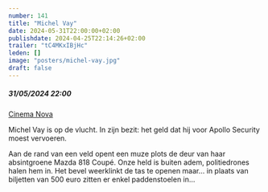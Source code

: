 ```yaml
---
number: 141
title: "Michel Vay"
date: 2024-05-31T22:00:00+02:00
publishdate: 2024-04-25T22:14:26+02:00
trailer: "tC4MKxIBjHc"
leden: []
image: "posters/michel-vay.jpg"
draft: false
---
```


##### 31/05/2024 22:00

[Cinema Nova](https://www.nova-cinema.org/prog/2024/197-super-nova/michel-vay-co/)

Michel Vay is op de vlucht. In zijn bezit: het geld dat hij voor Apollo Security moest vervoeren.
<!--more-->
Aan de rand van een veld opent een muze plots de deur van haar absintgroene Mazda 818 Coupé.
Onze held is buiten adem, politiedrones halen hem in. Het bevel weerklinkt de tas te openen
maar... in plaats van biljetten van 500 euro zitten er enkel paddenstoelen in...